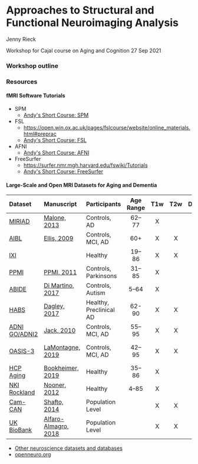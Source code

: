 # Approaches to Structural and Functional Neuroimaging Analysis

Jenny Rieck

Workshop for Cajal course on Aging and Cognition 27 Sep 2021

### Workshop outline

### Resources

#### fMRI Software Tutorials
* SPM
	* [Andy's Short Course: SPM](https://andysbrainbook.readthedocs.io/en/latest/SPM/SPM_Overview.html#)
* FSL
	* https://open.win.ox.ac.uk/pages/fslcourse/website/online_materials.html#preprac
	* [Andy's Short Course: FSL](https://andysbrainbook.readthedocs.io/en/latest/fMRI_Short_Course/fMRI_Intro.html)
* AFNI
	* [Andy's Short Course: AFNI](https://andysbrainbook.readthedocs.io/en/latest/AFNI/AFNI_Overview.html)
* FreeSurfer
	* https://surfer.nmr.mgh.harvard.edu/fswiki/Tutorials
	* [Andy's Short Course: FreeSurfer](https://andysbrainbook.readthedocs.io/en/latest/FreeSurfer/FreeSurfer_Introduction.html)

#### Large-Scale and Open MRI Datasets for Aging and Dementia
| Dataset      | Manuscript | Participants | Age Range | T1w | T2w | Diffusion | Rest fMRI | Task fMRI | Other Scans | Longitudinal |
| :---        | :---   |:--- |  :----: | :----:| :----:| :----: | :----:| :----:| :----:| :----:|
|[MIRIAD](https://www.ucl.ac.uk/drc/research/research-methods/minimal-interval-resonance-imaging-alzheimers-disease-miriad)	|[Malone, 2013](http://dx.doi.org/10.1016/j.neuroimage.2012.12.044)	|Controls, AD	|62–77	|X	|	|	|	|	|	|X	|
|[AIBL](https://aibl.csiro.au/research/neuroimaging/)	|[Ellis, 2009](https://doi.org/10.1017/S1041610209009405)	|Controls, MCI, AD	|60+	|X	|X	|X	|	|	|Aβ-PET; FDG-PET	|	|
|[IXI](https://brain-development.org/ixi-dataset/)	|	|Healthy	|19–86	|X	|X	|X	|	|	|	|X	|
|[PPMI](https://www.ppmi-info.org/about-ppmi/)	|[PPMI, 2011](http://www.ncbi.nlm.nih.gov/pubmed/21930184)	|Controls, Parkinsons	|31–85	|X	|	|X	|X	|	|DaTscan 	|	|
|[ABIDE](http://fcon_1000.projects.nitrc.org/indi/abide/)	|[Di Martino, 2017](http://www.ncbi.nlm.nih.gov/pubmed/28291247)	|Controls, Autism	|5–64	|X	|	|X	|X	|	|	|X	|
|[HABS](https://habs.mgh.harvard.edu/researchers/data-details/)	|[Dagley, 2017](https://www.ncbi.nlm.nih.gov/pmc/articles/PMC4592689/)	|Healthy, Preclinical AD	|62-90	|X	|X	|X	|X	|	|Aβ-PET; Tau-PET; FDG-PET	|X	|
|[ADNI GO/ADNI2](http://adni.loni.usc.edu/)	|[Jack, 2010](https://doi.org/10.1016/j.jalz.2010.03.004)	|Controls, MCI, AD	|55–95	|X	|X	|X	|X	|	|ASL	|X	|
|[OASIS-3](https://www.oasis-brains.org/#data)	|[LaMontagne, 2019](https://doi.org/10.1101/2019.12.13.19014902)	|Controls, MCI, AD	|42–95	|X	|X	|X	|X	|	|ASL; Aβ-PET; FDG-PET	|X	|
|[HCP Aging](https://www.humanconnectome.org/study/hcp-lifespan-aging)	|[Bookheimer, 2019](https://doi.org/10.1016/j.neuroimage.2017.10.034)	|Healthy	|35–86	|X	|	|X	|X	|X	|PCASL	|	|
|[NKI Rockland](http://fcon_1000.projects.nitrc.org/indi/enhanced/neurodata.html)	|[Nooner, 2012](http://www.ncbi.nlm.nih.gov/pubmed/23087608)	|Healthy	|4–85	|X	|	|X	|X	|X	|Hypercapnia	|	|
|[Cam-CAN](https://camcan-archive.mrc-cbu.cam.ac.uk/dataaccess/)	|[Shafto, 2014](http://www.ncbi.nlm.nih.gov/pmc/articles/PMC4219118/)	|Population Level	|	|X	|X	|X	|X	|X	|	|	|
|[UK BioBank](https://www.ukbiobank.ac.uk/enable-your-research/about-our-data/imaging-data)	|[Alfaro-Almagro, 2018](https://doi.org/10.1016/j.neuroimage.2017.10.034)	|Population Level	|	|X	|X	|X	|X	|X	|	|	|

* [Other neuroscience datasets and databases](https://en.wikipedia.org/wiki/List_of_neuroscience_databases)
* [openneuro.org](https://openneuro.org/)
